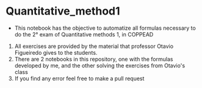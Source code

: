 # Quantitative_method1
* This notebook has the objective to automatize all formulas necessary to do the 2° exam of Quantitative methods 1, in COPPEAD
1. All exercises are provided by the material that professor Otavio Figueiredo gives to the students.
1. There are 2 notebooks in this repository, one with the formulas developed by me, and the other solving the exercises from Otavio's class
1. If you find any error feel free to make a pull request 
